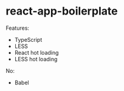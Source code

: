 # react-app-boilerplate

Features:

- TypeScript
- LESS
- React hot loading
- LESS hot loading

No:

- Babel
